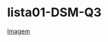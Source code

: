 # lista01-DSM-Q3

[Imagem](https://github.com/joaooctaviooo/lista01-DSM-Q3/blob/main/quest%C3%A3o%203/img/snack-running-q3.png)
